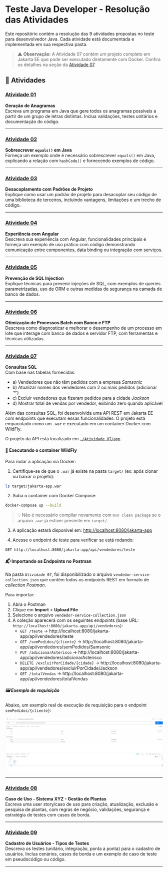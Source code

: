 # Teste Java Developer - Resolução das Atividades

Este repositório contém a resolução das 9 atividades propostas no teste para desenvolvedor Java. Cada atividade está documentada e implementada em sua respectiva pasta.

> ⚠️ **Observação**: A Atividade 07 contém um projeto completo em Jakarta EE que pode ser executado diretamente com Docker. Confira os detalhes na seção da [Atividade 07](#atividade-07).

## 📁 Atividades

### [Atividade 01](./Atividade%2001)
**Geração de Anagramas**  
Escreva um programa em Java que gere todos os anagramas possíveis a partir de um grupo de letras distintas. Inclua validações, testes unitários e documentação do código.

---

### [Atividade 02](./Atividade%2002)
**Sobrescrever `equals()` em Java**  
Forneça um exemplo onde é necessário sobrescrever `equals()` em Java, explicando a relação com `hashCode()` e fornecendo exemplos de código.

---

### [Atividade 03](./Atividade%2003)
**Desacoplamento com Padrões de Projeto**  
Explique como usar um padrão de projeto para desacoplar seu código de uma biblioteca de terceiros, incluindo vantagens, limitações e um trecho de código.

---

### [Atividade 04](./Atividade%2004)
**Experiência com Angular**  
Descreva sua experiência com Angular, funcionalidades principais e forneça um exemplo de uso prático com código demonstrando comunicação entre componentes, data binding ou integração com serviços.

---

### [Atividade 05](./Atividade%2005)
**Prevenção de SQL Injection**  
Explique técnicas para prevenir injeções de SQL, com exemplos de queries parametrizadas, uso de ORM e outras medidas de segurança na camada de banco de dados.

---

### [Atividade 06](./Atividade%2006)
**Otimização de Processos Batch com Banco e FTP**  
Descreva como diagnosticar e melhorar o desempenho de um processo em lote que interage com banco de dados e servidor FTP, com ferramentas e técnicas utilizadas.

---

### [Atividade 07](./Atividade%2007)
**Consultas SQL**  
Com base nas tabelas fornecidas:
- a) Vendedores que não têm pedidos com a empresa *Samsonic*  
- b) Atualizar nomes dos vendedores com 2 ou mais pedidos (adicionar ‘*’)  
- c) Excluir vendedores que fizeram pedidos para a cidade *Jackson*  
- d) Mostrar total de vendas por vendedor, exibindo zero quando aplicável

Além das consultas SQL, foi desenvolvida uma API REST em Jakarta EE com endpoints que executam essas funcionalidades. O projeto está empacotado como um `.war` e executado em um container Docker com WildFly.

O projeto da API está localizado em [`./Atividade 07/app`](./Atividade%2007/app).

#### 🚀 Executando o container WildFly
Para rodar a aplicação via Docker:

1. Certifique-se de que o `.war` já existe na pasta `target/` (ex: após clonar ou baixar o projeto):
```bash
ls target/jakarta-app.war
```

2. Suba o container com Docker Compose:
```bash
docker-compose up --build
```

> 💡 Não é necessário compilar novamente com `mvn clean package` se o arquivo `.war` já estiver presente em `target/`.

3. A aplicação estará disponível em: [http://localhost:8080/jakarta-app](http://localhost:8080/jakarta-app)

4. Acesse o endpoint de teste para verificar se está rodando:
```http
GET http://localhost:8080/jakarta-app/api/vendedores/teste
```

#### 📬 Importando os Endpoints no Postman
Na pasta `Atividade 07`, foi disponibilizado o arquivo `vendedor-service-collection.json` que contém todos os endpoints REST em formato de *collection Postman*.

Para importar:
1. Abra o Postman
2. Clique em **Import** > **Upload File**
3. Selecione o arquivo `vendedor-service-collection.json`
4. A coleção aparecerá com os seguintes endpoints (base URL: `http://localhost:8080/jakarta-app/api/vendedores`):
   - `GET /teste` → http://localhost:8080/jakarta-app/api/vendedores/teste
   - `GET /semPedidos/{cliente}` → http://localhost:8080/jakarta-app/api/vendedores/semPedidos/Samsonic
   - `PUT /adicionarAsterisco` → http://localhost:8080/jakarta-app/api/vendedores/adicionarAsterisco
   - `DELETE /excluirPorCidade/{cidade}` → http://localhost:8080/jakarta-app/api/vendedores/excluirPorCidade/Jackson
   - `GET /totalVendas` → http://localhost:8080/jakarta-app/api/vendedores/totalVendas

##### 🖼️ Exemplo de requisição
Abaixo, um exemplo real de execução de requisição para o endpoint `semPedidos/{cliente}`:

![Exemplo de execução no Postman](./Atividade%2007/assets/exemplo-sem-pedidos.png)

---

### [Atividade 08](./Atividade%2008)
**Caso de Uso - Sistema XYZ - Gestão de Plantas**  
Escreva uma user story/caso de uso para criação, atualização, exclusão e pesquisa de plantas, com regras de negócio, validações, segurança e estratégia de testes com casos de borda.

---

### [Atividade 09](./Atividade%2009)
**Cadastro de Usuários - Tipos de Testes**  
Descreva os testes (unitário, integração, ponta a ponta) para o cadastro de usuários. Inclua cenários, casos de borda e um exemplo de caso de teste em pseudocódigo ou código.

---

